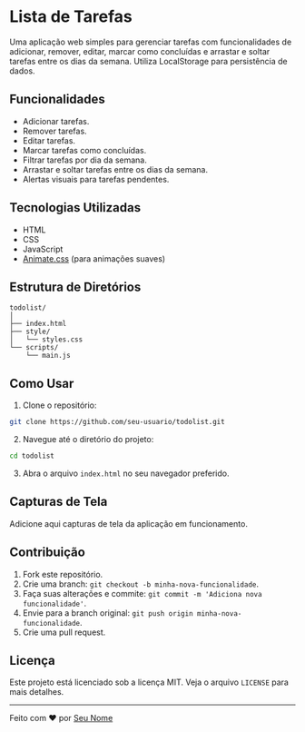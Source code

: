 
# Lista de Tarefas

Uma aplicação web simples para gerenciar tarefas com funcionalidades de adicionar, remover, editar, marcar como concluídas e arrastar e soltar tarefas entre os dias da semana. Utiliza LocalStorage para persistência de dados.

## Funcionalidades

- Adicionar tarefas.
- Remover tarefas.
- Editar tarefas.
- Marcar tarefas como concluídas.
- Filtrar tarefas por dia da semana.
- Arrastar e soltar tarefas entre os dias da semana.
- Alertas visuais para tarefas pendentes.

## Tecnologias Utilizadas

- HTML
- CSS
- JavaScript
- [Animate.css](https://animate.style/) (para animações suaves)

## Estrutura de Diretórios

```
todolist/
│
├── index.html
├── style/
│   └── styles.css
└── scripts/
    └── main.js
```

## Como Usar

1. Clone o repositório:

```bash
git clone https://github.com/seu-usuario/todolist.git
```

2. Navegue até o diretório do projeto:

```bash
cd todolist
```

3. Abra o arquivo `index.html` no seu navegador preferido.

## Capturas de Tela

Adicione aqui capturas de tela da aplicação em funcionamento.

## Contribuição

1. Fork este repositório.
2. Crie uma branch: `git checkout -b minha-nova-funcionalidade`.
3. Faça suas alterações e commite: `git commit -m 'Adiciona nova funcionalidade'`.
4. Envie para a branch original: `git push origin minha-nova-funcionalidade`.
5. Crie uma pull request.

## Licença

Este projeto está licenciado sob a licença MIT. Veja o arquivo `LICENSE` para mais detalhes.

---

Feito com ❤️ por [Seu Nome](https://github.com/seu-usuario)
